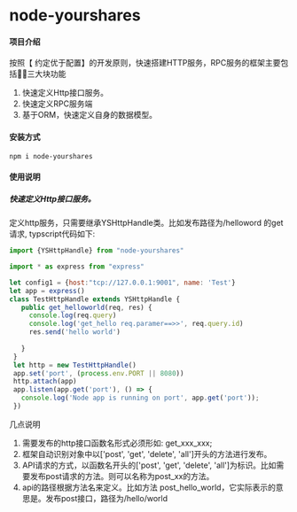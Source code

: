 # node-yourshares
#### 项目介绍

按照【 约定优于配置】的开发原则，快速搭建HTTP服务，RPC服务的框架主要包括三大块功能
1. 快速定义Http接口服务。
2. 快速定义RPC服务端
3. 基于ORM，快速定义自身的数据模型。

#### 安装方式
```
npm i node-yourshares
```

#### 使用说明

##### 快速定义Http接口服务。

定义http服务，只需要继承YSHttpHandle类。比如发布路径为/helloword 的get请求, typscript代码如下:
 ```javascript
import {YSHttpHandle} from "node-yourshares"

import * as express from "express"

let config1 = {host:"tcp://127.0.0.1:9001", name: 'Test'}
let app = express()
class TestHttpHandle extends YSHttpHandle {
    public get_helloworld(req, res) {
      console.log(req.query)
      console.log('get_hello req.paramer==>>', req.query.id)
      res.send('hello world')
      
    }
  }
  let http = new TestHttpHandle()
  app.set('port', (process.env.PORT || 8080))
  http.attach(app)
  app.listen(app.get('port'), () => {
    console.log('Node app is running on port', app.get('port'));
  })
 ```

几点说明  
1. 需要发布的http接口函数名形式必须形如: get_xxx_xxx;
2. 框架自动识别对象中以['post', 'get', 'delete', 'all']开头的方法进行发布。 
3. API请求的方式，以函数名开头的['post', 'get', 'delete', 'all']为标识。比如需要发布post请求的方法。则可以名称为post_xx的方法。
4. api的路径根据方法名来定义。比如方法 post_hello_world，它实际表示的意思是。发布post接口，路径为/hello/world




